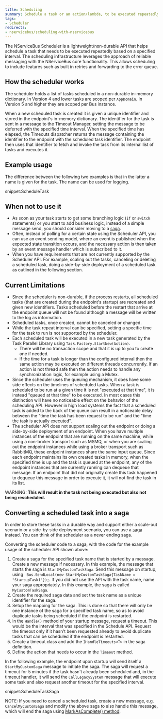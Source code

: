 ```yaml
---
title: Scheduling
summary: Schedule a task or an action/lambda, to be executed repeatedly at a given interval.
tags:
- Scheduler
redirects:
- nservicebus/scheduling-with-nservicebus
---
```


The NServiceBus Scheduler is a lightweight/non-durable API that helps schedule a task that needs to be executed repeatedly based on a specified interval. The scheduling infrastructure leverages the approach of reliable messaging with the NServiceBus core functionality. This allows scheduling to include features such as built in retries and forwarding to the error queue. 


## How the scheduler works

The scheduler holds a list of tasks scheduled in a non-durable in-memory dictionary. In Version 4 and lower tasks are scoped per `AppDomain`. In Version 5 and higher they are scoped per Bus instance.

When a new scheduled task is created it is given a unique identifier and stored in the endpoint's in-memory dictionary. The identifier for the task is sent in a message to the Timeout Manager, setting the message to be deferred with the specified time interval. When the specified time has elapsed, the Timeouts dispatcher returns the message containing the identifier to the endpoint with the scheduled task identifier. The endpoint then uses that identifier to fetch and invoke the task from its internal list of tasks and executes it.


## Example usage

The difference between the following two examples is that in the latter a name is given for the task. The name can be used for logging.

snippet:ScheduleTask


## When not to use it

- As soon as your task starts to get some branching logic (`if` or `switch` statements) or you start to add business logic, instead of a simple message send, you should consider moving to a [saga](/nservicebus/sagas).
- Often, instead of polling for a certain state using the Scheduler API, you can use an event sending model, where an event is published when the expected state transition occurs, and the necessary action is then taken by an event message handler which is subscribed to it. 
- When you have requirements that are not currently supported by the Scheduler API. For example, scaling out the  tasks, canceling or deleting a scheduled task, doing a side-by-side deployment of a scheduled task as outlined in the following section. 


## Current Limitations

- Since the scheduler is non-durable, if the process restarts, all scheduled tasks (that are created during the endpoint's startup) are recreated and given new identifiers. Tasks scheduled before the restart that arrive at the endpoint queue will not be found although a message will be written to the log as information.
- Scheduled tasks, once created, cannot be canceled or changed.
- While the task repeat interval can be specified, setting a specific time for the task to run is not supported by the scheduler.
- Each scheduled task will be executed in a new task generated by the Task Parallel Library using `Task.Factory.StartNew(Action)`.
  - There will be no transaction scope and that it is up to you to create one if needed.
  - If the time for a task is longer than the configured interval then the same action may be executed on different threads concurrently. If an action is not thread safe then the action needs to handle any synchronization logic, for example using a Mutex. 
- Since the scheduler uses the queuing mechanism, it does have some side effects on the timelines of scheduled tasks. When a task is scheduled to be run at a given time it is not "executed at that time", it is instead "queued at that time" to be executed. In most cases this distinction will have no noticeable effect on the behavior of the scheduling API. However in high load systems the fact that a scheduled task is added to the back of the queue can result in a noticeable delay between the "time the task has been request to be run" and the "time the task is actually executed".
- The scheduler API does not support scaling out the endpoint or doing a side-by-side deployment of an endpoint. When you have multiple instances of the endpoint that are running on the same machine, while using a non-broker transport such as MSMQ, or when you are scaling out the endpoint instances while using a broker transport such as RabbitMQ, these endpoint instances share the same input queue. Since each endpoint maintains its own created tasks in memory, when the specified time is up and the task is queued at the endpoint, any of the endpoint instances that are currently running can dequeue that message. If an endpoint that did not originally create this task happened to dequeue this message in order to execute it, it will not find the task in its list. 

WARNING: **This will result in the task not being executed but also not being rescheduled.**


## Converting a scheduled task into a saga

In order to store these tasks in a durable way and support either a scale-out scenario or a side-by-side deployment scenario, you can use a [saga](/nservicebus/sagas) instead. You can think of the scheduler as a never ending saga.

Converting the scheduler code to a saga, with the code for the example usage of the scheduler API shown above:

1. Create a saga for the specified task name that is started by a message. Create a new message if necessary. In this example, the message that starts the saga is `StartMyCustomTaskSaga`. Send this message on startup, using ` Bus.SendLocal(new StartMyCustomTaskSaga{TaskName = "StartupTask1"});`. If you did not use the API with the task name, name your saga appropriately. In this example, the saga is called `MyCustomTaskSaga`.
2. Create the required saga data and set the task name as a unique identifier for the saga.
3. Setup the mapping for the saga. This is done so that there will only be one instance of the saga for a specified task name, so as to avoid duplicate tasks being scheduled if the endpoint is restarted.
4. In the `Handle()` method of your startup message, request a timeout. This would be the interval that was specified in the Schedule API. Request the timeout only if it hasn't been requested already to avoid duplicate tasks that can be scheduled if the endpoint is restarted. 
5. Create a timeout class and add the `IHandleTimeouts<T>` in the saga definition.
6. Define the action that needs to occur in the `Timeout` method.

In the following example, the endpoint upon startup will send itself a `StartMyCustomSaga` message to initiate the saga. The saga will request a timeout for 5 minutes if the task hasn't already been scheduled and, in the timeout handler, it will send the `CallLegacySystem` message that will execute some task and also request another timeout for the specified interval.

snippet:ScheduleTaskSaga

NOTE: If you need to cancel a scheduled task, create a new message, e.g. `CancelMyCustomSaga` and modify the above saga to also handle this message, which will end the saga using [MarkAsComplete() method](/nservicebus/sagas/#ending-a-long-running-process).
